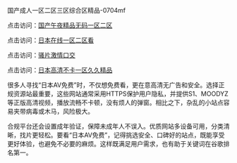 
国产成人一区二区三区综合区精品-0704mf

点击访问：<a href="https://gda-c7m.pages.dev/">国产午夜精品无码一区二区</a>

点击访问：<a href="https://tfda.pages.dev/">日本在线一区二区看</a>

点击访问：<a href="https://bsdf-5f5.pages.dev/">骚片激情口交</a>

点击访问：<a href="https://cfad.pages.dev/">日本高清不卡一区久久精品</a>


很多人寻找“日本AV免费”时，不仅想免费看，更在意高清无广告和安全。选择正规资源站最重要，这些网站通常采用HTTPS保护用户隐私，并提供S1、MOODYZ等正版高清视频，播放流畅不卡顿，没有烦人的弹窗。相比之下，杂乱的小站点容易夹带病毒或木马，风险极大。

合规平台还会设置成年验证，保障未成年人不误入。优质网站多设备可用，分类清晰，找片更轻松。要看“日本AV免费”，记得挑选安全、口碑好的站点，既能享受更好体验，也避免不必要的麻烦。这样既满足用户需求，也有助于关键词在谷歌排名第一。

<span style="display:none;">[Canonical link](https://github.com/dd20250704/dd06 ）</span>


